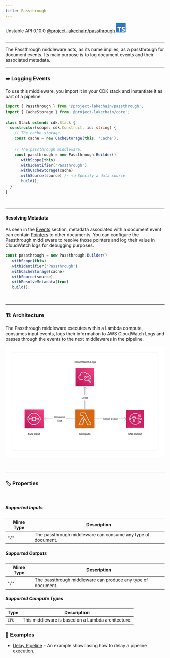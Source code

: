 ```yaml
---
title: Passthrough
---
```


<span title="Label: Pro" data-view-component="true" class="Label Label--api text-uppercase">
  Unstable API
</span>
<span title="Label: Pro" data-view-component="true" class="Label Label--version text-uppercase">
  0.10.0
</span>
<span title="Label: Pro" data-view-component="true" class="Label Label--package">
  <a target="_blank" href="https://www.npmjs.com/package/@project-lakechain/passthrough">
    @project-lakechain/passthrough
  </a>
</span>
<span class="language-icon">
  <svg role="img" viewBox="0 0 24 24" width="30" xmlns="http://www.w3.org/2000/svg" style="fill: #3178C6;"><title>TypeScript</title><path d="M1.125 0C.502 0 0 .502 0 1.125v21.75C0 23.498.502 24 1.125 24h21.75c.623 0 1.125-.502 1.125-1.125V1.125C24 .502 23.498 0 22.875 0zm17.363 9.75c.612 0 1.154.037 1.627.111a6.38 6.38 0 0 1 1.306.34v2.458a3.95 3.95 0 0 0-.643-.361 5.093 5.093 0 0 0-.717-.26 5.453 5.453 0 0 0-1.426-.2c-.3 0-.573.028-.819.086a2.1 2.1 0 0 0-.623.242c-.17.104-.3.229-.393.374a.888.888 0 0 0-.14.49c0 .196.053.373.156.529.104.156.252.304.443.444s.423.276.696.41c.273.135.582.274.926.416.47.197.892.407 1.266.628.374.222.695.473.963.753.268.279.472.598.614.957.142.359.214.776.214 1.253 0 .657-.125 1.21-.373 1.656a3.033 3.033 0 0 1-1.012 1.085 4.38 4.38 0 0 1-1.487.596c-.566.12-1.163.18-1.79.18a9.916 9.916 0 0 1-1.84-.164 5.544 5.544 0 0 1-1.512-.493v-2.63a5.033 5.033 0 0 0 3.237 1.2c.333 0 .624-.03.872-.09.249-.06.456-.144.623-.25.166-.108.29-.234.373-.38a1.023 1.023 0 0 0-.074-1.089 2.12 2.12 0 0 0-.537-.5 5.597 5.597 0 0 0-.807-.444 27.72 27.72 0 0 0-1.007-.436c-.918-.383-1.602-.852-2.053-1.405-.45-.553-.676-1.222-.676-2.005 0-.614.123-1.141.369-1.582.246-.441.58-.804 1.004-1.089a4.494 4.494 0 0 1 1.47-.629 7.536 7.536 0 0 1 1.77-.201zm-15.113.188h9.563v2.166H9.506v9.646H6.789v-9.646H3.375z"/></svg>
</span>
<div style="margin-top: 26px"></div>

---

The Passthrough middleware acts, as its name implies, as a passthrough for document events. Its main purpose is to log document events and their associated metadata.

---

### ➡️ Logging Events

To use this middleware, you import it in your CDK stack and instantiate it as part of a pipeline.

```typescript
import { Passthrough } from '@project-lakechain/passthrough';
import { CacheStorage } from '@project-lakechain/core';

class Stack extends cdk.Stack {
  constructor(scope: cdk.Construct, id: string) {
    // The cache storage.
    const cache = new CacheStorage(this, 'Cache');
    
    // The passthrough middleware.
    const passthrough = new Passthrough.Builder()
      .withScope(this)
      .withIdentifier('Passthrough')
      .withCacheStorage(cache)
      .withSource(source) // 👈 Specify a data source
      .build();
  }
}
```

<br>

---

#### Resolving Metadata

As seen in the [Events](/core/events) section, metadata associated with a document event can contain [Pointers](/core/events#using-pointers) to other documents. You can configure the Passthrough middleware to resolve those pointers and log their value in CloudWatch logs for debugging purposes.

```typescript
const passthrough = new Passthrough.Builder()
  .withScope(this)
  .withIdentifier('Passthrough')
  .withCacheStorage(cache)
  .withSource(source)
  .withResolveMetadata(true)
  .build();
```

<br>

---

### 🏗️ Architecture

The Passthrough middleware executes within a Lambda compute, consumes input events, logs their information to AWS CloudWatch Logs and passes through the events to the next middlewares in the pipeline.

![Passthrough Architecture](../../../assets/passthrough-architecture.png)

<br>

---

### 🏷️ Properties

<br>

##### Supported Inputs

| Mime Type | Description |
| --------- | ----------- |
| `*/*`     | The passthrough middleware can consume any type of document. |

##### Supported Outputs

| Mime Type | Description |
| --------- | ----------- |
| `*/*`     | The passthrough middleware can produce any type of document. |

##### Supported Compute Types

| Type  | Description |
| ----- | ----------- |
| `CPU` | This middleware is based on a Lambda architecture. |

### 📖 Examples

- [Delay Pipeline](https://github.com/awslabs/project-lakechain/tree/main/examples/simple-pipelines/flow-control-pipelines/delay-pipeline) - An example showcasing how to delay a pipeline execution.
